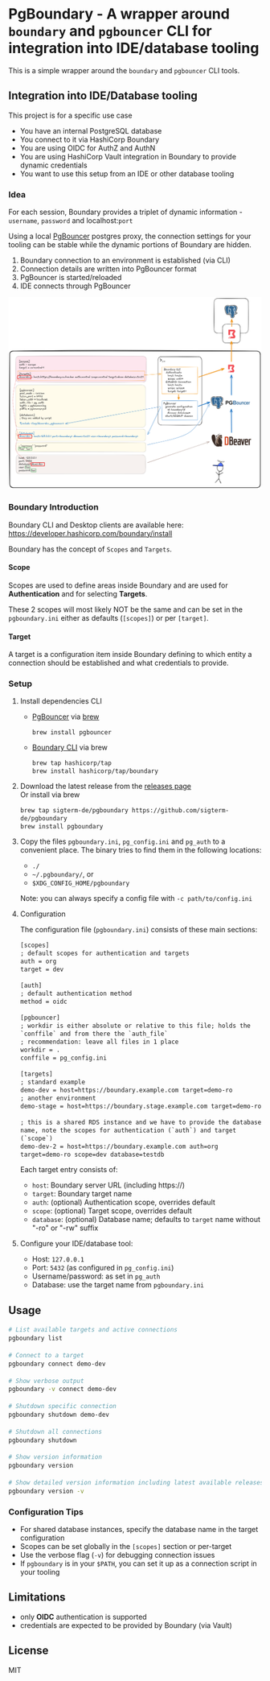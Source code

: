 # PgBoundary - A wrapper around `boundary` and `pgbouncer` CLI for integration into IDE/database tooling

This is a simple wrapper around the `boundary` and `pgbouncer` CLI tools.

## Integration into IDE/Database tooling

This project is for a specific use case

- You have an internal PostgreSQL database
- You connect to it via HashiCorp Boundary
- You are using OIDC for AuthZ and AuthN
- You are using HashiCorp Vault integration in Boundary to provide dynamic credentials
- You want to use this setup from an IDE or other database tooling

### Idea
For each session, Boundary provides a triplet of dynamic information - `username`, `password` and localhost:`port`

Using a local [PgBouncer](https://www.pgbouncer.org/) postgres proxy, the connection settings for your tooling can be
stable while the dynamic portions of Boundary are hidden.

1. Boundary connection to an environment is established (via CLI)
2. Connection details are written into PgBouncer format
3. PgBouncer is started/reloaded
4. IDE connects through PgBouncer

![](pgboundary.png)

### Boundary Introduction

Boundary CLI and Desktop clients are available here: https://developer.hashicorp.com/boundary/install

Boundary has the concept of `Scopes` and `Targets`.

#### Scope

Scopes are used to define areas inside Boundary and are used for **Authentication** and for selecting **Targets**.

These 2 scopes will most likely NOT be the same and can be set in the `pgboundary.ini` either as defaults (`[scopes]`) or per `[target]`.

#### Target

A target is a configuration item inside Boundary defining to which entity a connection should be established and what credentials to provide.

### Setup

1. Install dependencies CLI

    - [PgBouncer](https://www.pgbouncer.org/) via [brew](https://formulae.brew.sh/formula/pgbouncer)
      ```
      brew install pgbouncer
      ```
    - [Boundary CLI](https://developer.hashicorp.com/boundary/install) via brew
      ```
      brew tap hashicorp/tap
      brew install hashicorp/tap/boundary
      ```

2. Download the latest release from the [releases page](https://github.com/sigterm-de/pgboundary/releases)  
    Or install via brew  
    ```
    brew tap sigterm-de/pgboundary https://github.com/sigterm-de/pgboundary
    brew install pgboundary
    ```

3. Copy the files `pgboundary.ini`, `pg_config.ini` and `pg_auth` to a convenient place. The binary tries to find them in the following locations:
    - `./`
    - `~/.pgboundary/`, or
    - `$XDG_CONFIG_HOME/pgboundary`

   Note: you can always specify a config file with `-c path/to/config.ini`

4. Configuration

   The configuration file (`pgboundary.ini`) consists of these main sections:

   ```dosini
   [scopes]
   ; default scopes for authentication and targets
   auth = org
   target = dev
   
   [auth]
   ; default authentication method
   method = oidc
   
   [pgbouncer]
   ; workdir is either absolute or relative to this file; holds the `conffile` and from there the `auth_file`
   ; recommendation: leave all files in 1 place
   workdir = .
   conffile = pg_config.ini
   
   [targets]
   ; standard example
   demo-dev = host=https://boundary.example.com target=demo-ro
   ; another environment
   demo-stage = host=https://boundary.stage.example.com target=demo-ro
   
   ; this is a shared RDS instance and we have to provide the database name, note the scopes for authentication (`auth`) and target (`scope`)
   demo-dev-2 = host=https://boundary.example.com auth=org target=demo-ro scope=dev database=testdb
   ```

   Each target entry consists of:
    - `host`: Boundary server URL (including https://)
    - `target`: Boundary target name
    - `auth`: (optional) Authentication scope, overrides default
    - `scope`: (optional) Target scope, overrides default
    - `database`: (optional) Database name; defaults to `target` name without "-ro" or "-rw" suffix

5. Configure your IDE/database tool:
    - Host: `127.0.0.1`
    - Port: `5432` (as configured in `pg_config.ini`)
    - Username/password: as set in `pg_auth`
    - Database: use the target name from `pgboundary.ini`

## Usage

```bash
# List available targets and active connections
pgboundary list

# Connect to a target
pgboundary connect demo-dev

# Show verbose output
pgboundary -v connect demo-dev

# Shutdown specific connection
pgboundary shutdown demo-dev

# Shutdown all connections
pgboundary shutdown

# Show version information
pgboundary version

# Show detailed version information including latest available releases
pgboundary version -v
```

### Configuration Tips

- For shared database instances, specify the database name in the target configuration
- Scopes can be set globally in the `[scopes]` section or per-target
- Use the verbose flag (`-v`) for debugging connection issues
- If `pgboundary` is in your `$PATH`, you can set it up as a connection script in your tooling

## Limitations

- only **OIDC** authentication is supported
- credentials are expected to be provided by Boundary (via Vault)

## License

MIT
